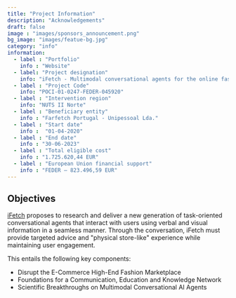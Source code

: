 ```yaml
---
title: "Project Information"
description: "Acknowledgements"
draft: false
image : "images/sponsors_announcement.png"
bg_image: "images/featue-bg.jpg"
category: "info"
information:
  - label : "Portfolio"
    info : "Website"
  - label: "Project designation" 
    info: "iFetch - Multimodal conversational agents for the online fashion marketplace"
  - label : "Project Code"
    info: "POCI-01-0247-FEDER-045920"
  - label : "Intervention region"
    info: "NUTS II Norte"
  - label : "Beneficiary entity"
    info : "Farfetch Portugal - Unipessoal Lda."
  - label : "Start date"
    info :  "01-04-2020"
  - label : "End date"    
    info : "30-06-2023"
  - label : "Total eligible cost"    
    info : "1.725.620,44 EUR"
  - label : "European Union financial support"
    info : "FEDER – 823.496,59 EUR"
---
```


## Objectives 

[iFetch](images/portfolio/ifetch_info.pdf) proposes to research and deliver a new generation of task-oriented conversational agents that
interact with users using verbal and visual information in a seamless manner. Through the conversation,
iFetch must provide targeted advice and "physical store-like" experience while maintaining user
engagement.

This entails the following key components:

- Disrupt the E-Commerce High-End Fashion Marketplace
- Foundations for a Communication, Education and Knowledge Network
- Scientific Breakthroughs on Multimodal Conversational AI Agents